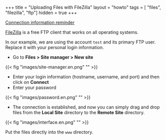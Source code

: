 +++
title = "Uploading Files with FileZilla"
layout = "howto"
tags = [ "files", "filezilla", "ftp"]
hidden = true
+++

[Connection information reminder](remote-access/ftp#connecting-with-ftp)

[FileZilla](https://filezilla-project.org/) is a free FTP client that works on all operating systems.

In our example, we are using the account `test` and its primary FTP user. Replace it with your personal login information.

- Go to **Files > Site manager > New site**

{{< fig "images/site-manager.en.png" "" >}}

- Enter your login information (hostname, username, and port) and then click on **Connect**
- Enter your password

{{< fig "images/password.en.png" "" >}}

- The connection is established, and now you can simply drag and drop files from the **Local Site** directory to the **Remote Site** directory.

{{< fig "images/interface.en.png" "" >}}

Put the files directly into the `www` directory.
